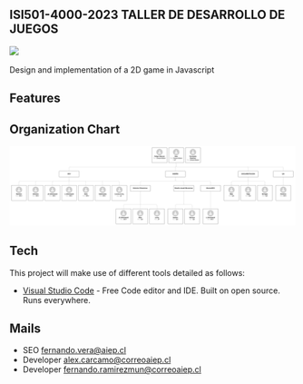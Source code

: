 ## ISI501-4000-2023 TALLER DE DESARROLLO DE JUEGOS
![](https://www.aiep.cl/img/logo-400x140.png)

Design and implementation of a 2D game in Javascript

## Features

## Organization Chart

![](https://github.com/AlexMedinaSoftware/ISI501-4000-2023/blob/c4456b61dc337b4ff94ad0c92fc760fc56184689/docs/Organigrama.png)

## Tech

This project will make use of different tools detailed as follows:

- [Visual Studio Code](https://code.visualstudio.com/) - Free Code editor and IDE. Built on open source. Runs everywhere.

## Mails

- SEO [fernando.vera@aiep.cl](mailto://fernando.vera@aiep.cl)
- Developer [alex.carcamo@correoaiep.cl](mailto://alex.carcamo@correoaiep.cl)
- Developer [fernando.ramirezmun@correoaiep.cl](mailto:fernando.ramirezmun@correoaiep.cl)
